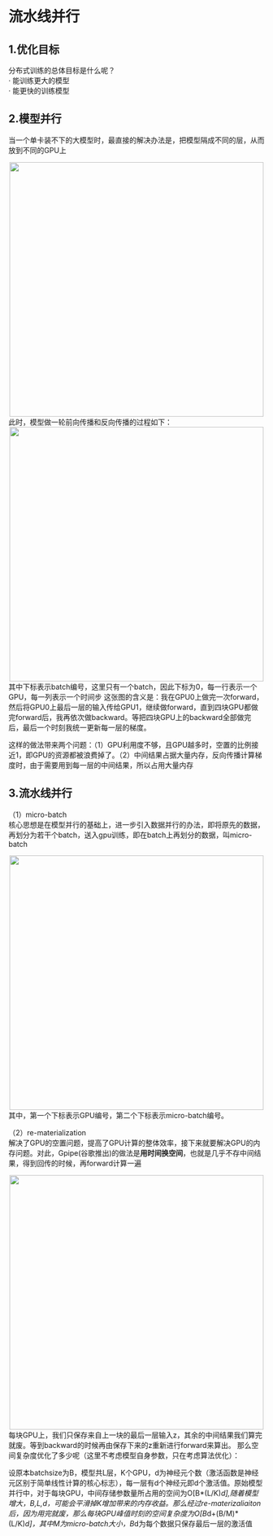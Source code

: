 # 流水线并行  
## 1.优化目标  
分布式训练的总体目标是什么呢？  
· 能训练更大的模型  
· 能更快的训练模型  
## 2.模型并行
当一个单卡装不下的大模型时，最直接的解决办法是，把模型隔成不同的层，从而放到不同的GPU上  
<div align=center>
  <img src="https://github.com/user-attachments/assets/0d696de0-9f84-4e6f-b5b6-02c8ba256063" width="500" />
</div>
此时，模型做一轮前向传播和反向传播的过程如下：
<div align=center>
  <img src="https://github.com/user-attachments/assets/ddf671e1-6642-46a1-bbf3-e41943466b3d" width="500" />
</div>
其中下标表示batch编号，这里只有一个batch，因此下标为0，每一行表示一个GPU，每一列表示一个时间步  
这张图的含义是：我在GPU0上做完一次forward，然后将GPU0上最后一层的输入传给GPU1，继续做forward，直到四块GPU都做完forward后，我再依次做backward。等把四块GPU上的backward全部做完后，最后一个时刻我统一更新每一层的梯度。  

  这样的做法带来两个问题：（1）GPU利用度不够，且GPU越多时，空置的比例接近1，即GPU的资源都被浪费掉了。（2）中间结果占据大量内存，反向传播计算梯度时，由于需要用到每一层的中间结果，所以占用大量内存  

## 3.流水线并行  
（1）micro-batch  
核心思想是在模型并行的基础上，进一步引入数据并行的办法，即将原先的数据，再划分为若干个batch，送入gpu训练，即在batch上再划分的数据，叫micro-batch
<div align=center>
  <img src="https://github.com/user-attachments/assets/b5f131bd-7c22-4cf6-9488-763d99d3e94b" width="500" />
</div>
其中，第一个下标表示GPU编号，第二个下标表示micro-batch编号。  
   
   （2）re-materialization  
   解决了GPU的空置问题，提高了GPU计算的整体效率，接下来就要解决GPU的内存问题。对此，Gpipe(谷歌推出)的做法是**用时间换空间**，也就是几乎不存中间结果，得到回传的时候，再forward计算一遍  
<div align=center>
  <img src="https://github.com/user-attachments/assets/f53457cd-059a-45de-bcab-3a708a398f3b" width="500" />
</div>  
每块GPU上，我们只保存来自上一块的最后一层输入z，其余的中间结果我们算完就废。等到backward的时候再由保存下来的z重新进行forward来算出。  
那么空间复杂度优化了多少呢（这里不考虑模型自身参数，只在考虑算法优化）：  
  
  设原本batchsize为B，模型共L层，K个GPU，d为神经元个数（激活函数是神经元区别于简单线性计算的核心标志），每一层有d个神经元即d个激活值。原始模型并行中，对于每块GPU，中间存储参数量所占用的空间为O[B*(L/K)*d],随着模型增大，B,L,d，可能会平滑掉K增加带来的内存收益。那么经过re-materizaliaiton后，因为用完就废，那么每块GPU峰值时刻的空间复杂度为O[B*d+(B/M)*(L/K)*d]，其中M为micro-batch大小，B*d为每个数据只保存最后一层的激活值
